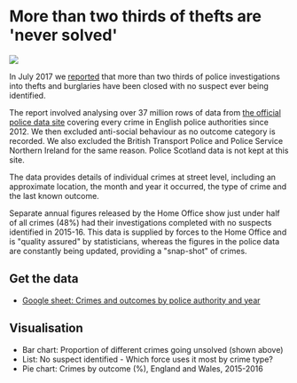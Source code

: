 # More than two thirds of thefts are 'never solved'

![](https://ichef.bbci.co.uk/news/624/cpsprodpb/340D/production/_96752331_chart_crimetypes-3.png)

In July 2017 we [reported](http://www.bbc.co.uk/news/uk-england-40131277) that more than two thirds of police investigations into thefts and burglaries have been closed with no suspect ever being identified.

The report involved analysing over 37 million rows of data from [the official police data site](https://data.police.uk/data/) covering every crime in English police authorities since 2012. We then excluded anti-social behaviour as no outcome category is recorded. We also excluded the British Transport Police and Police Service Northern Ireland for the same reason. Police Scotland data is not kept at this site.

The data provides details of individual crimes at street level, including an approximate location, the month and year it occurred, the type of crime and the last known outcome.

Separate annual figures released by the Home Office show just under half of all crimes (48%) had their investigations completed with no suspects identified in 2015-16. This data is supplied by forces to the Home Office and is "quality assured" by statisticians, whereas the figures in the police data are constantly being updated, providing a "snap-shot" of crimes.

## Get the data

* [Google sheet: Crimes and outcomes by police authority and year](https://docs.google.com/spreadsheets/d/10g-Vb46teXukYbS8jZbKXrAl0FSLPQ3FRIi-InWpEKs/)

## Visualisation

* Bar chart: Proportion of different crimes going unsolved (shown above)
* List: No suspect identified - Which force uses it most by crime type?
* Pie chart: Crimes by outcome (%), England and Wales, 2015-2016

